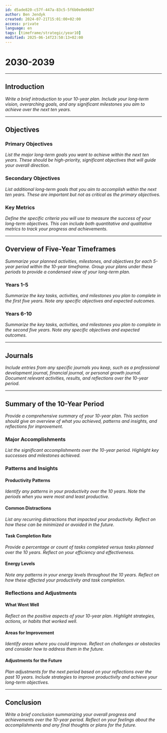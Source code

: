 ```yaml
---
id: d5ade820-c57f-447a-83c5-5f6b0e8e0687
author: Ben Jendyk
created: 2024-07-21T15:01:00+02:00
access: private
language: en
tags: [timeframe/strategic/year10]
modified: 2025-06-14T23:50:13+02:00
---
```


# 2030-2039

---

## Introduction

*Write a brief introduction to your 10-year plan. Include your long-term vision, overarching goals, and any significant milestones you aim to achieve over the next ten years.*

---

## Objectives

### Primary Objectives

*List the major long-term goals you want to achieve within the next ten years. These should be high-priority, significant objectives that will guide your overall direction.*

### Secondary Objectives

*List additional long-term goals that you aim to accomplish within the next ten years. These are important but not as critical as the primary objectives.*

### Key Metrics

*Define the specific criteria you will use to measure the success of your long-term objectives. This can include both quantitative and qualitative metrics to track your progress and achievements.*

---

## Overview of Five-Year Timeframes

*Summarize your planned activities, milestones, and objectives for each 5-year period within the 10-year timeframe. Group your plans under these periods to provide a condensed view of your long-term plan.*

### Years 1-5

*Summarize the key tasks, activities, and milestones you plan to complete in the first five years. Note any specific objectives and expected outcomes.*

### Years 6-10

*Summarize the key tasks, activities, and milestones you plan to complete in the second five years. Note any specific objectives and expected outcomes.*

---

## Journals

*Include entries from any specific journals you keep, such as a professional development journal, financial journal, or personal growth journal. Document relevant activities, results, and reflections over the 10-year period.*

---

## Summary of the 10-Year Period

*Provide a comprehensive summary of your 10-year plan. This section should give an overview of what you achieved, patterns and insights, and reflections for improvement.*

### Major Accomplishments

*List the significant accomplishments over the 10-year period. Highlight key successes and milestones achieved.*

### Patterns and Insights

#### Productivity Patterns

*Identify any patterns in your productivity over the 10 years. Note the periods when you were most and least productive.*

#### Common Distractions

*List any recurring distractions that impacted your productivity. Reflect on how these can be minimized or avoided in the future.*

#### Task Completion Rate

*Provide a percentage or count of tasks completed versus tasks planned over the 10 years. Reflect on your efficiency and effectiveness.*

#### Energy Levels

*Note any patterns in your energy levels throughout the 10 years. Reflect on how these affected your productivity and task completion.*

### Reflections and Adjustments

#### What Went Well

*Reflect on the positive aspects of your 10-year plan. Highlight strategies, actions, or habits that worked well.*

#### Areas for Improvement

*Identify areas where you could improve. Reflect on challenges or obstacles and consider how to address them in the future.*

#### Adjustments for the Future

*Plan adjustments for the next period based on your reflections over the past 10 years. Include strategies to improve productivity and achieve your long-term objectives.*

---

## Conclusion

*Write a brief conclusion summarizing your overall progress and achievements over the 10-year period. Reflect on your feelings about the accomplishments and any final thoughts or plans for the future.*
